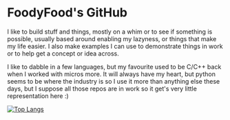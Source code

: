 # FoodyFood's GitHub

I like to build stuff and things, mostly on a whim or to see if something is possible, usually based around enabling my lazyness, or things that make my life easier. I also make examples I can use to demonstrate things in work or to help get a concept or idea across.

I like to dabble in a few languages, but my favourite used to be C/C++ back when I worked with micros more. It will always have my heart, but python seems to be where the industry is so I use it more than anything else these days, but I suppose all those repos are in work so it get's very little representation here :)

[![Top Langs](https://github-readme-stats.vercel.app/api/top-langs/?username=foodyfood&layout=compact&langs_count=20&theme=radical)](https://github.com/foodyfood/github-readme-stats)
